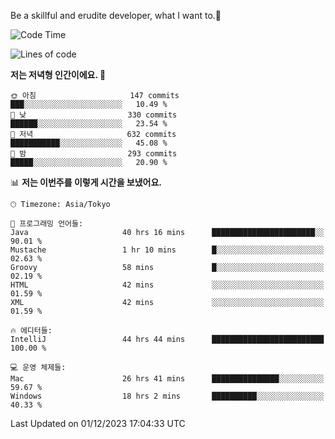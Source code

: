 Be a skillful and erudite developer, what I want to.👶

<!--START_SECTION:waka-->
![Code Time](http://img.shields.io/badge/Code%20Time-273%20hrs%2037%20mins-blue)

![Lines of code](https://img.shields.io/badge/%EC%A0%80%EB%8A%94%20%EC%97%AC%ED%83%9C%EA%B9%8C%EC%A7%80%20-738.2%20thousand%20%EC%A4%84%EC%9D%98%20%EC%BD%94%EB%93%9C%EB%A5%BC%20%EC%9E%91%EC%84%B1%ED%96%88%EC%96%B4%EC%9A%94.-blue)

**저는 저녁형 인간이에요. 🦉** 

```text
🌞 아침                     147 commits         ███░░░░░░░░░░░░░░░░░░░░░░   10.49 % 
🌆 낮　                     330 commits         ██████░░░░░░░░░░░░░░░░░░░   23.54 % 
🌃 저녁                     632 commits         ███████████░░░░░░░░░░░░░░   45.08 % 
🌙 밤　                     293 commits         █████░░░░░░░░░░░░░░░░░░░░   20.90 % 
```


📊 **저는 이번주를 이렇게 시간을 보냈어요.** 

```text
🕑︎ Timezone: Asia/Tokyo

💬 프로그래밍 언어들: 
Java                     40 hrs 16 mins      ███████████████████████░░   90.01 % 
Mustache                 1 hr 10 mins        █░░░░░░░░░░░░░░░░░░░░░░░░   02.63 % 
Groovy                   58 mins             █░░░░░░░░░░░░░░░░░░░░░░░░   02.19 % 
HTML                     42 mins             ░░░░░░░░░░░░░░░░░░░░░░░░░   01.59 % 
XML                      42 mins             ░░░░░░░░░░░░░░░░░░░░░░░░░   01.59 % 

🔥 에디터들: 
IntelliJ                 44 hrs 44 mins      █████████████████████████   100.00 % 

💻 운영 체제들: 
Mac                      26 hrs 41 mins      ███████████████░░░░░░░░░░   59.67 % 
Windows                  18 hrs 2 mins       ██████████░░░░░░░░░░░░░░░   40.33 % 
```


 Last Updated on 01/12/2023 17:04:33 UTC
<!--END_SECTION:waka-->
